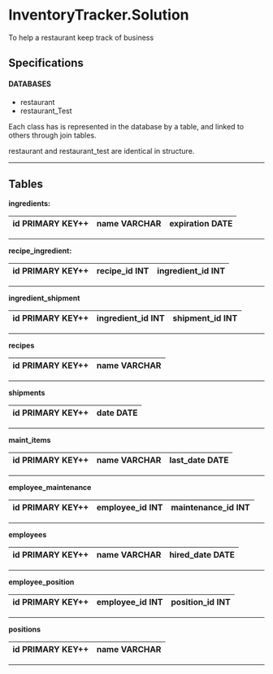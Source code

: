 # InventoryTracker.Solution
To help a restaurant keep track of business

## Specifications

#### DATABASES

* restaurant
* restaurant_Test

Each class has is represented in the database by a table, and linked to others through join tables.

restaurant and restaurant_test are identical in structure.


----
## Tables

**ingredients:**

|id PRIMARY KEY++|name VARCHAR|expiration DATE|
|------:|----------|--------------------------|


-----

**recipe_ingredient:**

|id PRIMARY KEY++|recipe_id INT|ingredient_id INT|
|------:|:-------------:|-----------------|

------

**ingredient_shipment**

|id PRIMARY KEY++|ingredient_id INT|shipment_id INT|
|-----------------|------|----|


-----

**recipes**

|id PRIMARY KEY++|name VARCHAR|
|-----|------|

------

**shipments**

|id PRIMARY KEY++|date DATE|
|--------------------|-----|


-----

**maint_items**

|id PRIMARY KEY++|name VARCHAR|last_date DATE|
|------------|---------|----|

-----

**employee_maintenance**

|id PRIMARY KEY++|employee_id INT|maintenance_id INT|
|-----|-----|------|

-----

**employees**

|id PRIMARY KEY++|name VARCHAR|hired_date DATE|
|--------------|----|-----|


-----

**employee_position**

|id PRIMARY KEY++|employee_id INT|position_id INT|
|-------|-------|------|

-----

**positions**

|id PRIMARY KEY++|name VARCHAR|
|----|----|

-----
